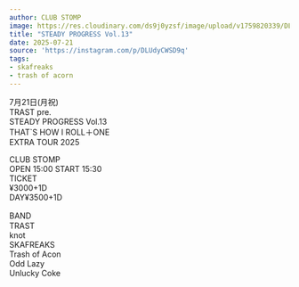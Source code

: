 ```yaml
---
author: CLUB STOMP
image: https://res.cloudinary.com/ds9j0yzsf/image/upload/v1759820339/DLUdyCWSD9q.jpg
title: "STEADY PROGRESS Vol.13"
date: 2025-07-21
source: 'https://instagram.com/p/DLUdyCWSD9q'
tags:
- skafreaks
- trash of acorn
---
```

7月21日(月祝)<br>
TRAST pre.<br>
STEADY PROGRESS Vol.13<br>
THAT`S HOW I ROLL＋ONE <br>
EXTRA TOUR 2025

CLUB STOMP<br>
OPEN 15:00 START 15:30<br>
TICKET <br>
¥3000+1D <br>
DAY¥3500+1D

BAND　<br>
TRAST<br>
knot<br>
SKAFREAKS<br>
Trash of Acon<br>
Odd Lazy<br>
Unlucky Coke